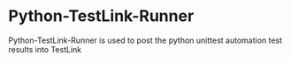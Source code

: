 Python-TestLink-Runner
======================

Python-TestLink-Runner is used to post the python unittest automation test results into TestLink
